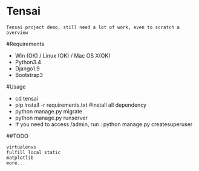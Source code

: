 # Tensai

	Tensai project demo, still need a lot of work, even to scratch a overview

#Requirements

- Win (OK)    /  Linux (OK)  /   Mac OS X(OK)
- Python3.4
- Django1.9
- Bootstrap3


#Usage

- cd tensai
- pip install -r requirements.txt  #install all dependency
- python manage.py migrate
- python manage.py runserver
- If you need to access /admin, run : python manage.py createsuperuser 

##TODO

	virtualenvs
	fulfill local static
	matplotlib
	more...
